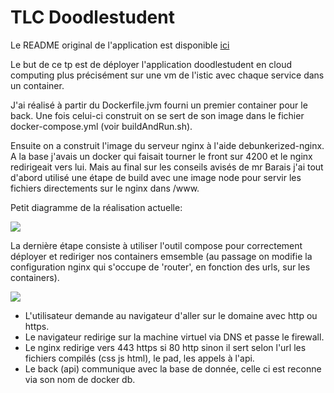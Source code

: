 # TLC Doodlestudent

Le README original de l'application est disponible [ici](https://github.com/francois-le-roy/doodlestudent/blob/main/README.original.md)

Le but de ce tp est de déployer l'application doodlestudent en cloud computing plus précisément sur une vm de l'istic avec chaque service dans un container.

J'ai réalisé à partir du Dockerfile.jvm fourni un premier container pour le back. Une fois celui-ci construit on se sert de son image dans le fichier docker-compose.yml (voir buildAndRun.sh).

Ensuite on a construit l'image du serveur nginx à l'aide debunkerized-nginx. A la base j'avais un docker qui faisait tourner le front sur 4200 et le nginx redirigeait vers lui. Mais au final sur les conseils avisés de mr Barais j'ai tout d'abord utilisé une étape de build avec une image node pour servir les fichiers directements sur le nginx dans /www.

Petit diagramme de la réalisation actuelle:

![](https://i.imgur.com/eUv7uyR.png)

La dernière étape consiste à utiliser l'outil compose pour correctement déployer et rediriger nos containers emsemble (au passage on modifie la configuration nginx qui s'occupe de 'router', en fonction des urls, sur les containers).

![](https://i.imgur.com/AYU7sqs.png)

- L'utilisateur demande au navigateur d'aller sur le domaine avec http ou https.
- Le navigateur redirige sur la machine virtuel via DNS et passe le firewall.
- Le nginx redirige vers 443 https si 80 http sinon il sert selon l'url les fichiers compilés (css js html), le pad, les appels à l'api.
- Le back (api) communique avec la base de donnée, celle ci est reconne via son nom de docker db.
